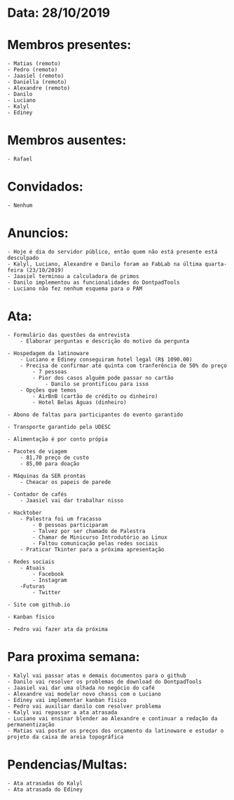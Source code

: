# Data: 28/10/2019

# Membros presentes:
	- Matias (remoto)
	- Pedro (remoto)
	- Jaasiel (remoto)
	- Daniella (remoto)
	- Alexandre (remoto)
	- Danilo
	- Luciano 
	- Kalyl
	- Ediney

# Membros ausentes:
	- Rafael

# Convidados:
	- Nenhum

# Anuncios:
	- Hoje é dia do servidor público, então quem não está presente está desculpado
	- Kalyl, Luciano, Alexandre e Danilo foram ao FabLab na última quarta-feira (23/10/2019)
	- Jaasiel terminou a calculadora de primos
	- Danilo implementou as funcionalidades do DontpadTools
	- Luciano não fez nenhum esquema para o PAM

# Ata:
	- Formulário das questões da entrevista
		- Elaborar perguntas e descrição do motivo da pergunta

	- Hospedagem da latinoware
		- Luciano e Ediney conseguiram hotel legal (R$ 1090.00)
		- Precisa de confirmar até quinta com tranferência de 50% do preço
			- 7 pessoas
			- Pior dos casos alguém pode passar no cartão 
				- Danilo se prontificou para isso
		- Opções que temos
			- AirBnB (cartão de crédito ou dinheiro)
			- Hotel Belas Águas (dinheiro)

	- Abono de faltas para participantes do evento garantido
	
	- Transporte garantido pela UDESC

	- Alimentação é por conto própia
	
	- Pacotes de viagem 
		- 81,70 preço de custo
		- 85,00 para doação

	- Máquinas da SER prontas
		- Cheacar os papeis de parede

	- Contador de cafés
		- Jaasiel vai dar trabalhar nisso

	- Hacktober
		- Palestra foi um fracasso
			- 0 pessoas participaram
			- Talvez por ser chamado de Palestra
			- Chamar de Minicurso Introdutório ao Linux
			- Faltou comunicação pelas redes sociais
		- Praticar Tkinter para a próxima apresentação

	- Redes sociais
		- Atuais
			- Facebook
			- Instagram
		-Futuras
			- Twitter
		
	- Site com github.io

	- Kanban físico
		
	- Pedro vai fazer ata da próxima

# Para proxima semana:
	- Kalyl vai passar atas e demais documentos para o github 
	- Danilo vai resolver os problemas de download do DontpadTools
	- Jaasiel vai dar uma olhada no negócio do café
	- Alexandre vai modelar novo chassi com o Luciano
	- Ediney vai implementar kanban físico 
	- Pedro vai auxiliar danilo com resolver problema
	- Kalyl vai repassar a ata atrasada 
	- Luciano vai ensinar blender ao Alexandre e continuar a redação da permanentização
	- Matias vai postar os preços dos orçamento da latinoware e estudar o projeto da caixa de areia topográfica

# Pendencias/Multas:
	- Ata atrasadas do Kalyl
	- Ata atrasada do Ediney